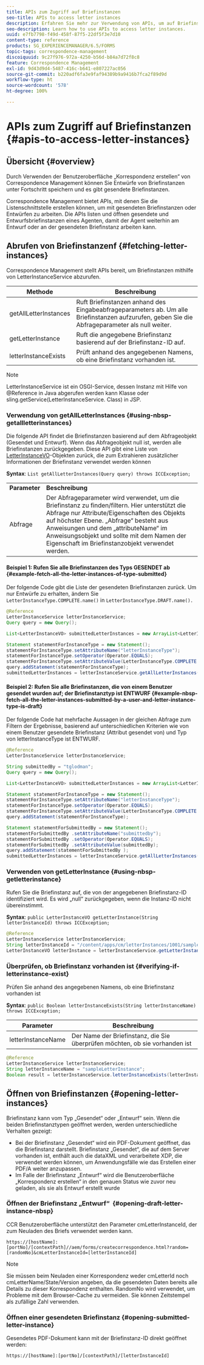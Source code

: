 ```yaml
---
title: APIs zum Zugriff auf Briefinstanzen
seo-title: APIs to access letter instances
description: Erfahren Sie mehr zur Verwendung von APIs, um auf Briefinstanzen zuzugreifen.
seo-description: Learn how to use APIs to access letter instances.
uuid: e7fb7798-f49d-458f-87f5-22df5f3e7d10
content-type: reference
products: SG_EXPERIENCEMANAGER/6.5/FORMS
topic-tags: correspondence-management
discoiquuid: 9c27f976-972a-4250-b56d-b84a7d72f8c8
feature: Correspondence Management
exl-id: 9d43d9d4-5487-416c-b641-e807227ac056
source-git-commit: b220adf6fa3e9faf94389b9a9416b7fca2f89d9d
workflow-type: ht
source-wordcount: '578'
ht-degree: 100%

---
```


# APIs zum Zugriff auf Briefinstanzen {#apis-to-access-letter-instances}

## Übersicht {#overview}

Durch Verwenden der Benutzeroberfläche „Korrespondenz erstellen“ von Correspondence Management können Sie Entwürfe von Briefinstanzen unter Fortschritt speichern und es gibt gesendete Briefinstanzen.

Correspondence Management bietet APIs, mit denen Sie die Listenschnittstelle erstellen können, um mit gesendeten Briefinstanzen oder Entwürfen zu arbeiten. Die APIs listen und öffnen gesendete und Entwurfsbriefinstanzen eines Agenten, damit der Agent weiterhin am Entwurf oder an der gesendeten Briefinstanz arbeiten kann.

## Abrufen von Briefinstanzenf {#fetching-letter-instances}

Correspondence Management stellt APIs bereit, um  Briefinstanzen mithilfe von LetterInstanceService abzurufen.

| Methode | Beschreibung |
|--- |--- |
| getAllLetterInstances | Ruft Briefinstanzen anhand des Eingabeabfrageparameters ab. Um alle Briefinstanzen aufzurufen, geben Sie die Abfrageparameter als null weiter. |
| getLetterInstance | Ruft die angegebene Briefinstanz basierend auf der Briefinstanz-ID auf. |
| letterInstanceExists | Prüft anhand des angegebenen Namens, ob eine Briefinstanz vorhanden ist. |

>[!NOTE]
>
>LetterInstanceService ist ein OSGI-Service, dessen Instanz mit Hilfe von @Reference in Java abgerufen werden kann
>Klasse oder sling.getService(LetterInstanceService. Class) in JSP.

### Verwendung von getAllLetterInstances {#using-nbsp-getallletterinstances}

Die folgende API findet die Briefinstanzen basierend auf dem Abfrageobjekt (Gesendet und Entwurf). Wenn das Abfrageobjekt null ist, werden alle Briefinstanzen zurückgegeben. Diese API gibt eine Liste von [LetterInstanceVO](https://helpx.adobe.com/de/aem-forms/6-2/javadocs/com/adobe/icc/dbforms/obj/LetterInstanceVO.html)-Objekten zurück, die zum Extrahieren zusätzlicher Informationen der Briefinstanz verwendet werden können

**Syntax**: `List getAllLetterInstances(Query query) throws ICCException;`

<table>
 <tbody>
  <tr>
   <td><strong>Parameter</strong></td>
   <td><strong>Beschreibung</strong></td>
  </tr>
  <tr>
   <td>Abfrage</td>
   <td>Der Abfrageparameter wird verwendet, um die Briefinstanz zu finden/filtern. Hier unterstützt die Abfrage nur Attribute/Eigenschaften des Objekts auf höchster Ebene. „Abfrage“ besteht aus Anweisungen und dem „attributeName“ im Anweisungsobjekt und sollte mit dem Namen der Eigenschaft im Briefinstanzobjekt verwendet werden.<br />  </td>
  </tr>
 </tbody>
</table>

#### Beispiel 1: Rufen Sie alle Briefinstanzen des Typs GESENDET ab {#example-fetch-all-the-letter-instances-of-type-submitted}

Der folgende Code gibt die Liste der gesendeten Briefinstanzen zurück. Um nur Entwürfe zu erhalten, ändern Sie `LetterInstanceType.COMPLETE.name()` in `LetterInstanceType.DRAFT.name().`

```java
@Reference
LetterInstanceService letterInstanceService;
Query query = new Query();

List<LetterInstanceVO> submittedLetterInstances = new ArrayList<LetterInstanceVO>();

Statement statementForInstanceType = new Statement();
statementForInstanceType.setAttributeName("letterInstanceType");
statementForInstanceType.setOperator(Operator.EQUALS);
statementForInstanceType.setAttributeValue(LetterInstanceType.COMPLETE.name());
query.addStatement(statementForInstanceType);
submittedLetterInstances = letterInstanceService.getAllLetterInstances(query);
```

#### Beispiel 2: Rufen Sie alle Briefinstanzen, die von einem Benutzer gesendet wurden auf; der Briefinstanztyp ist ENTWURF {#example-nbsp-fetch-all-the-letter-instances-submitted-by-a-user-and-letter-instance-type-is-draft}

Der folgende Code hat mehrfache Aussagen in der gleichen Abfrage zum Filtern der Ergebnisse, basierend auf unterschiedlichen Kriterien wie von einem Benutzer gesendete Briefinstanz (Attribut gesendet von) und Typ von letterInstanceType ist ENTWURF.

```java
@Reference
LetterInstanceService letterInstanceService;

String submittedBy = "tglodman";
Query query = new Query();

List<LetterInstanceVO> submittedLetterInstances = new ArrayList<LetterInstanceVO>();

Statement statementForInstanceType = new Statement();
statementForInstanceType.setAttributeName("letterInstanceType");
statementForInstanceType.setOperator(Operator.EQUALS);
statementForInstanceType.setAttributeValue(LetterInstanceType.COMPLETE.name());
query.addStatement(statementForInstanceType);

Statement statementForSubmittedBy = new Statement();
statementForSubmittedBy .setAttributeName("submittedby");
statementForSubmittedBy .setOperator(Operator.EQUALS);
statementForSubmittedBy .setAttributeValue(submittedBy);
query.addStatement(statementForSubmittedBy );
submittedLetterInstances = letterInstanceService.getAllLetterInstances(query);
```

### Verwenden von getLetterInstance {#using-nbsp-getletterinstance}

Rufen Sie die Briefinstanz auf, die von der angegebenen Briefinstanz-ID identifiziert wird. Es wird „null“ zurückgegeben, wenn die Instanz-ID nicht übereinstimmt.

**Syntax**: `public LetterInstanceVO getLetterInstance(String letterInstanceId) throws ICCException;`

```java
@Reference
LetterInstanceService letterInstanceService;
String letterInstanceId = "/content/apps/cm/letterInstances/1001/sampleLetterInstance";
LetterInstanceVO letterInstance = letterInstanceService.getLetterInstance(letterInstanceId );
```

### Überprüfen, ob Briefinstanz vorhanden ist {#verifying-if-letterinstance-exist}

Prüfen Sie anhand des angegebenen Namens, ob eine Briefinstanz vorhanden ist

**Syntax**: `public Boolean letterInstanceExists(String letterInstanceName) throws ICCException;`

| **Parameter** | **Beschreibung** |
|---|---|
| letterInstanceName | Der Name der Briefinstanz, die Sie überprüfen möchten, ob sie vorhanden ist |

```java
@Reference
LetterInstanceService letterInstanceService;
String letterInstanceName = "sampleLetterInstance";
Boolean result = letterInstanceService.letterInstanceExists(letterInstanceName );
```

## Öffnen von Briefinstanzen {#opening-letter-instances}

Briefinstanz kann vom Typ „Gesendet“ oder „Entwurf“ sein. Wenn die beiden Briefinstanztypen geöffnet werden, werden unterschiedliche Verhalten gezeigt:

* Bei der Briefinstanz „Gesendet“ wird ein PDF-Dokument geöffnet, das die Briefinstanz darstellt. Briefinstanz „Gesendet“, die auf dem Server vorhanden ist, enthält auch die dataXML und verarbeitete XDP, die verwendet werden können, um Anwendungsfälle wie das Erstellen einer PDF/A weiter anzupassen.
* Im Falle der Briefinstanz „Entwurf“ wird die Benutzeroberfläche „Korrespondenz erstellen“ in den genauen Status wie zuvor neu geladen, als sie als Entwurf erstellt wurde

### Öffnen der Briefinstanz „Entwurf“  {#opening-draft-letter-instance-nbsp}

CCR Benutzeroberfläche  unterstützt den Parameter cmLetterInstanceId, der zum Neuladen des Briefs verwendet werden kann.

`https://[hostName]:[portNo]/[contextPath]//aem/forms/createcorrespondence.html?random=[randomNo]&cmLetterInstanceId=[letterInstanceId]`

>[!NOTE]
>
>Sie müssen beim Neuladen einer Korrespondenz weder cmLetterId noch cmLetterName/State/Version angeben, da die gesendeten Daten bereits alle Details zu dieser Korrespondenz enthalten. RandomNo wird verwendet, um Probleme mit dem Browser-Cache zu vermeiden. Sie können Zeitstempel als zufällige Zahl verwenden.

### Öffnen einer gesendeten Briefinstanz {#opening-submitted-letter-instance}

Gesendetes PDF-Dokument kann mit der Briefinstanz-ID direkt geöffnet werden:

`https://[hostName]:[portNo]/[contextPath]/[letterInstanceId]`
